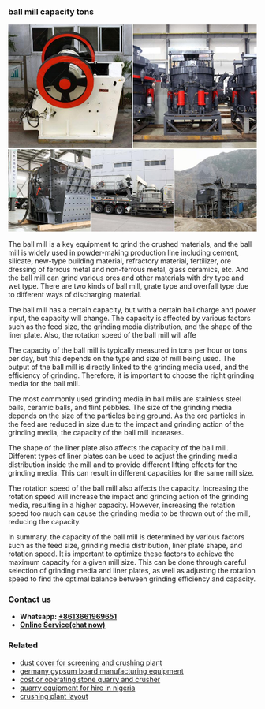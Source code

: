 <h3>ball mill capacity tons</h3><img src='1702952878.jpg' alt=''><p>The ball mill is a key equipment to grind the crushed materials, and the ball mill is widely used in powder-making production line including cement, silicate, new-type building material, refractory material, fertilizer, ore dressing of ferrous metal and non-ferrous metal, glass ceramics, etc. And the ball mill can grind various ores and other materials with dry type and wet type. There are two kinds of ball mill, grate type and overfall type due to different ways of discharging material.</p><p>The ball mill has a certain capacity, but with a certain ball charge and power input, the capacity will change. The capacity is affected by various factors such as the feed size, the grinding media distribution, and the shape of the liner plate. Also, the rotation speed of the ball mill will affe</p><p>The capacity of the ball mill is typically measured in tons per hour or tons per day, but this depends on the type and size of mill being used. The output of the ball mill is directly linked to the grinding media used, and the efficiency of grinding. Therefore, it is important to choose the right grinding media for the ball mill.</p><p>The most commonly used grinding media in ball mills are stainless steel balls, ceramic balls, and flint pebbles. The size of the grinding media depends on the size of the particles being ground. As the ore particles in the feed are reduced in size due to the impact and grinding action of the grinding media, the capacity of the ball mill increases.</p><p>The shape of the liner plate also affects the capacity of the ball mill. Different types of liner plates can be used to adjust the grinding media distribution inside the mill and to provide different lifting effects for the grinding media. This can result in different capacities for the same mill size.</p><p>The rotation speed of the ball mill also affects the capacity. Increasing the rotation speed will increase the impact and grinding action of the grinding media, resulting in a higher capacity. However, increasing the rotation speed too much can cause the grinding media to be thrown out of the mill, reducing the capacity.</p><p>In summary, the capacity of the ball mill is determined by various factors such as the feed size, grinding media distribution, liner plate shape, and rotation speed. It is important to optimize these factors to achieve the maximum capacity for a given mill size. This can be done through careful selection of grinding media and liner plates, as well as adjusting the rotation speed to find the optimal balance between grinding efficiency and capacity.</p><h3>Contact us</h3><ul><li><strong>Whatsapp:&nbsp;<a href="https://wa.me/8613661969651">+8613661969651</a></strong></li><li><a href="https://swt.shibang-china.com/?git&amp;zhl&amp;ball mill capacity tons"><strong>Online Service(chat now)</strong></a></li></ul><h3>Related</h3><ul><li><a href='dust cover for screening and crushing plant.md'>dust cover for screening and crushing plant</a></li><li><a href='germany gypsum board manufacturing equipment.md'>germany gypsum board manufacturing equipment</a></li><li><a href='cost or operating stone quarry and crusher.md'>cost or operating stone quarry and crusher</a></li><li><a href='quarry equipment for hire in nigeria.md'>quarry equipment for hire in nigeria</a></li><li><a href='crushing plant layout.md'>crushing plant layout</a></li></ul>